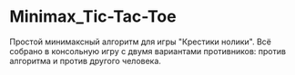 # Minimax_Tic-Tac-Toe
Простой минимаксный алгоритм для игры "Крестики нолики".
Всё собрано в консольную игру с двумя вариантами противников:
против алгоритма и против другого человека.
